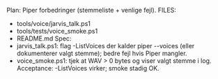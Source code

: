 Plan: Piper forbedringer (stemmeliste + venlige fejl).
FILES:
- tools/voice/jarvis_talk.ps1
- tools/tests/voice_smoke.ps1
- README.md
Spec:
- jarvis_talk.ps1: flag -ListVoices der kalder piper --voices (eller dokumenterer valgt stemme); bedre fejl hvis Piper mangler.
- voice_smoke.ps1: tjek at WAV > 0 bytes og viser valgt stemme i log.
Acceptance: -ListVoices virker; smoke stadig OK.
